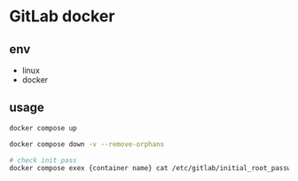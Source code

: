 # GitLab docker

## env
- linux
- docker

## usage
```bash
docker compose up

docker compose down -v --remove-orphans

# check init pass
docker compose exex {container name} cat /etc/gitlab/initial_root_password
```
